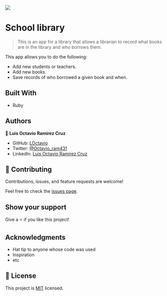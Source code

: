 ![](https://img.shields.io/badge/Microverse-blueviolet)

# School library

> This is an app for a library that allows a librarian to record what books are in the library and who borrows them.

This app allows you to do the following:

 - Add new students or teachers.
 - Add new books.
 - Save records of who borrowed a given book and when.

## Built With

- Ruby

## Authors

👤 **Luis Octavio Ramirez Cruz**

- GitHub: [LOctavio](https://github.com/LOctavio)
- Twitter: [@Octavio_ram431](https://twitter.com/Octavio_ram431)
- LinkedIn: [Luis Octavio Ramirez Cruz](https://www.linkedin.com/in/luis-octavio-ramirez-cruz/)

## 🤝 Contributing

Contributions, issues, and feature requests are welcome!

Feel free to check the [issues page](https://github.com/LOctavio/school-library/issues).

## Show your support

Give a ⭐️ if you like this project!

## Acknowledgments

- Hat tip to anyone whose code was used
- Inspiration
- etc

## 📝 License

This project is [MIT](./MIT.md) licensed.
